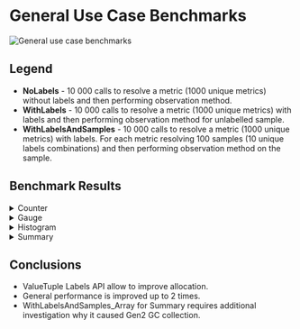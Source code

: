 # General Use Case Benchmarks

![General use case benchmarks](generalcase.png)

## Legend
* **NoLabels** - 10 000 calls to resolve a metric (1000 unique metrics) without labels and then performing observation method.
* **WithLabels** - 10 000 calls to resolve a metric (1000 unique metrics) with labels and then performing observation method for unlabelled sample.
* **WithLabelsAndSamples** - 10 000 calls to resolve a metric (1000 unique metrics) with labels. For each metric resolving 100 samples (10 unique labels combinations) and then performing observation method on the sample.

## Benchmark Results

<details>
  <summary>Counter</summary>

|                          Method |       Mean |     Error |    StdDev |     Median | Ratio | RatioSD |      Gen 0 | Gen 1 | Gen 2 |    Allocated |
|-------------------------------- |-----------:|----------:|----------:|-----------:|------:|--------:|-----------:|------:|------:|-------------:|
|               NoLabels_Baseline |   5.527 ms | 0.8440 ms | 0.9719 ms |   5.896 ms |  1.00 |    0.00 |          - |     - |     - |   1110.38 KB |
|                        NoLabels |   2.574 ms | 0.0415 ms | 0.0478 ms |   2.550 ms |  0.48 |    0.11 |          - |     - |     - |      6.96 KB |
|                  NoLabels_Int64 |   2.377 ms | 0.0279 ms | 0.0322 ms |   2.368 ms |  0.45 |    0.10 |          - |     - |     - |      6.88 KB |
|                                 |            |           |           |            |       |         |            |       |       |              |
|             WithLabels_Baseline |   8.221 ms | 2.0186 ms | 2.3246 ms |   6.648 ms |  1.00 |    0.00 |          - |     - |     - |   1893.11 KB |
|                WithLabels_Array |   3.417 ms | 0.2477 ms | 0.2852 ms |   3.272 ms |  0.45 |    0.12 |          - |     - |     - |    510.33 KB |
|                WithLabels_Tuple |   4.562 ms | 0.3896 ms | 0.4486 ms |   4.381 ms |  0.60 |    0.19 |          - |     - |     - |     15.95 KB |
|           WithLabels_Int64Array |   3.378 ms | 0.1422 ms | 0.1637 ms |   3.327 ms |  0.44 |    0.12 |          - |     - |     - |    509.91 KB |
|           WithLabels_Int64Tuple |   4.480 ms | 0.1170 ms | 0.1347 ms |   4.439 ms |  0.59 |    0.16 |          - |     - |     - |     15.87 KB |
|                                 |            |           |           |            |       |         |            |       |       |              |
|   WithLabelsAndSamples_Baseline | 209.255 ms | 6.8375 ms | 7.8741 ms | 207.752 ms |  1.00 |    0.00 | 44000.0000 |     - |     - | 181664.28 KB |
|      WithLabelsAndSamples_Array | 167.727 ms | 2.3358 ms | 2.6899 ms | 169.015 ms |  0.80 |    0.03 | 11000.0000 |     - |     - |  47395.66 KB |
|      WithLabelsAndSamples_Tuple | 131.681 ms | 1.8447 ms | 2.1243 ms | 132.430 ms |  0.63 |    0.03 |          - |     - |     - |     49.62 KB |
| WithLabelsAndSamples_Int64Array | 166.056 ms | 2.4496 ms | 2.8210 ms | 167.168 ms |  0.79 |    0.03 | 11000.0000 |     - |     - |     47395 KB |
| WithLabelsAndSamples_Int64Tuple | 128.643 ms | 1.3117 ms | 1.5105 ms | 129.282 ms |  0.62 |    0.02 |          - |     - |     - |     48.84 KB |

</details>

<details>
  <summary>Gauge</summary>

|                          Method |       Mean |     Error |    StdDev | Ratio | RatioSD |      Gen 0 | Gen 1 | Gen 2 |    Allocated |
|-------------------------------- |-----------:|----------:|----------:|------:|--------:|-----------:|------:|------:|-------------:|
|               NoLabels_Baseline |   5.902 ms | 1.0438 ms | 1.2021 ms |  1.00 |    0.00 |          - |     - |     - |   1111.71 KB |
|                        NoLabels |   3.116 ms | 1.2250 ms | 1.4107 ms |  0.55 |    0.24 |          - |     - |     - |      6.96 KB |
|                  NoLabels_Int64 |   2.528 ms | 0.0889 ms | 0.1024 ms |  0.45 |    0.12 |          - |     - |     - |      6.88 KB |
|                                 |            |           |           |       |         |            |       |       |              |
|             WithLabels_Baseline |   8.395 ms | 1.9055 ms | 2.1944 ms |  1.00 |    0.00 |          - |     - |     - |   1891.48 KB |
|                WithLabels_Array |   3.375 ms | 0.1590 ms | 0.1832 ms |  0.43 |    0.12 |          - |     - |     - |    509.63 KB |
|                WithLabels_Tuple |   4.666 ms | 0.3102 ms | 0.3572 ms |  0.59 |    0.17 |          - |     - |     - |     15.95 KB |
|           WithLabels_Int64Array |   3.303 ms | 0.1799 ms | 0.2072 ms |  0.42 |    0.11 |          - |     - |     - |       510 KB |
|           WithLabels_Int64Tuple |   4.472 ms | 0.2815 ms | 0.3242 ms |  0.57 |    0.16 |          - |     - |     - |     15.87 KB |
|                                 |            |           |           |       |         |            |       |       |              |
|   WithLabelsAndSamples_Baseline | 195.994 ms | 2.3875 ms | 2.7494 ms |  1.00 |    0.00 | 44000.0000 |     - |     - | 181677.96 KB |
|      WithLabelsAndSamples_Array | 171.542 ms | 2.4775 ms | 2.8531 ms |  0.88 |    0.02 | 11000.0000 |     - |     - |  47395.66 KB |
|      WithLabelsAndSamples_Tuple | 128.261 ms | 1.2731 ms | 1.4661 ms |  0.65 |    0.01 |          - |     - |     - |     62.82 KB |
| WithLabelsAndSamples_Int64Array | 163.231 ms | 2.0083 ms | 2.3127 ms |  0.83 |    0.01 | 11000.0000 |     - |     - |  47408.98 KB |
| WithLabelsAndSamples_Int64Tuple | 130.312 ms | 1.4413 ms | 1.6598 ms |  0.66 |    0.01 |          - |     - |     - |     48.84 KB |

</details>

<details>
  <summary>Histogram</summary>

|                        Method |       Mean |     Error |    StdDev | Ratio | RatioSD |      Gen 0 |     Gen 1 | Gen 2 |    Allocated |
|------------------------------ |-----------:|----------:|----------:|------:|--------:|-----------:|----------:|------:|-------------:|
|             NoLabels_Baseline |   6.875 ms | 0.1550 ms | 0.1785 ms |  1.00 |    0.00 |          - |         - |     - |   1251.83 KB |
|                      NoLabels |   2.600 ms | 0.0738 ms | 0.0850 ms |  0.38 |    0.02 |          - |         - |     - |      9.62 KB |
|                               |            |           |           |       |         |            |           |       |              |
|           WithLabels_Baseline |  10.536 ms | 1.8228 ms | 2.0992 ms |  1.00 |    0.00 |          - |         - |     - |   2111.52 KB |
|              WithLabels_Array |   3.573 ms | 0.1345 ms | 0.1549 ms |  0.36 |    0.10 |          - |         - |     - |    512.92 KB |
|              WithLabels_Tuple |   4.700 ms | 0.0904 ms | 0.1041 ms |  0.47 |    0.11 |          - |         - |     - |     18.91 KB |
|                               |            |           |           |       |         |            |           |       |              |
| WithLabelsAndSamples_Baseline | 225.711 ms | 3.3234 ms | 3.8272 ms |  1.00 |    0.00 | 44000.0000 | 1000.0000 |     - | 184119.51 KB |
|    WithLabelsAndSamples_Array | 189.502 ms | 2.6804 ms | 3.0868 ms |  0.84 |    0.02 | 11000.0000 |         - |     - |  47414.56 KB |
|    WithLabelsAndSamples_Tuple | 153.720 ms | 1.9484 ms | 2.2438 ms |  0.68 |    0.01 |          - |         - |     - |     68.76 KB |

</details>

<details>
  <summary>Summary</summary>

|                        Method |       Mean |     Error |    StdDev | Ratio | RatioSD |      Gen 0 |     Gen 1 |     Gen 2 |    Allocated |
|------------------------------ |-----------:|----------:|----------:|------:|--------:|-----------:|----------:|----------:|-------------:|
|             NoLabels_Baseline |   9.607 ms | 0.5922 ms | 0.6820 ms |  1.00 |    0.00 |          - |         - |         - |   3003.81 KB |
|                      NoLabels |   4.239 ms | 0.1748 ms | 0.2012 ms |  0.44 |    0.03 |          - |         - |         - |    861.41 KB |
|                               |            |           |           |       |         |            |           |           |              |
|           WithLabels_Baseline |  10.812 ms | 1.8524 ms | 2.1333 ms |  1.00 |    0.00 |          - |         - |         - |   4021.23 KB |
|              WithLabels_Array |   5.283 ms | 0.4355 ms | 0.5015 ms |  0.51 |    0.13 |          - |         - |         - |   1364.72 KB |
|              WithLabels_Tuple |   6.605 ms | 0.5966 ms | 0.6871 ms |  0.63 |    0.11 |          - |         - |         - |    870.71 KB |
|                               |            |           |           |       |         |            |           |           |              |
| WithLabelsAndSamples_Baseline | 770.187 ms | 4.5413 ms | 5.2298 ms |  1.00 |    0.00 | 46000.0000 | 1000.0000 |         - | 201468.94 KB |
|    WithLabelsAndSamples_Array | 570.796 ms | 7.6545 ms | 8.8150 ms |  0.74 |    0.01 | 13000.0000 | 2000.0000 | 1000.0000 |  63936.28 KB |
|    WithLabelsAndSamples_Tuple | 520.198 ms | 4.9866 ms | 5.7426 ms |  0.68 |    0.01 |  3000.0000 | 1000.0000 |         - |  16590.71 KB |

</details>

## Conclusions
- ValueTuple Labels API allow to improve allocation.
- General performance is improved up to 2 times.
- WithLabelsAndSamples_Array for Summary requires additional investigation why it caused Gen2 GC collection.
